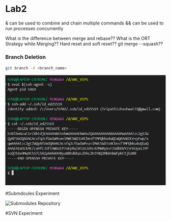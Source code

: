 # Lab2 

 & can be used to combine and chain multiple commands
 && can be used to run processes concurrently

 What is the difference between merge and rebase??
 What is the ORT Strategy while Merging??
 Hard reset and soft reset??
 git merge --squash??
 

 ### Branch Deletion
 ```bash
git branch -d <branch_name>
```
![Added the SSH Keys](https://github.com/Shashwat-Tripathi-GITHUB/DEV_OPS_LAB2/blob/main/Adding%20SSH%20Key.png)



#Submdoules Experiment

![Submodules Repository](https://github.com/Shashwat-Tripathi-GITHUB/Main_Submodules)


#SVN Experiment
